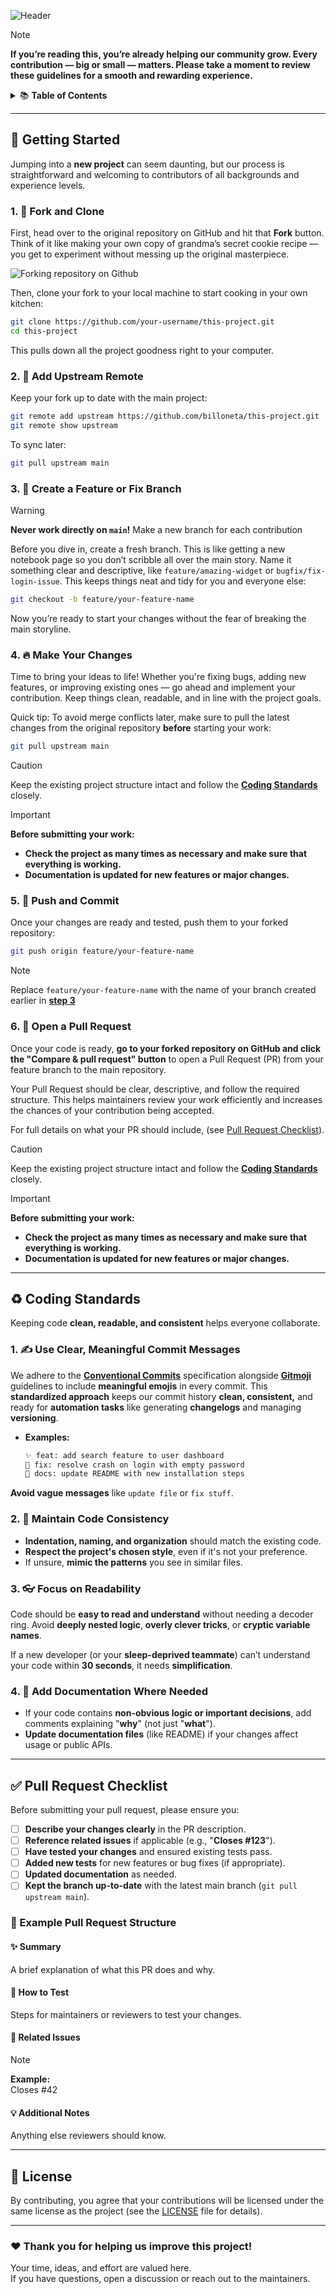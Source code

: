 ![Header](https://github.com/k4itrun/.github/assets/103044629/92715974-a12e-4d2b-a8e9-bddcf227ba9f)

<!-- prettier-ignore -->
> [!NOTE] 
> **If you’re reading this, you’re already helping our community grow. Every contribution — big or small — matters. Please take a moment to review these guidelines for a smooth and rewarding experience.**

<!-- prettier-ignore-end -->

<details>
  <summary>📚 <strong>Table of Contents</strong></summary>
  <ol>
    <li><a href="#-getting-started"><strong>Getting Started</strong></a></li>
    <li><a href="#%EF%B8%8F-coding-standards"><strong>Coding Standards</strong></a></li>
    <li><a href="#-pull-request-checklist"><strong>Pull Request Checklist</strong></a></li>
  </ol>
</details>

---

## 🚀 Getting Started

Jumping into a **new project** can seem daunting, but our process is straightforward and welcoming to contributors of all backgrounds and experience levels.

### 1. 🍴 Fork and Clone

First, head over to the original repository on GitHub and hit that **Fork** button. Think of it like making your own copy of grandma’s secret cookie recipe — you get to experiment without messing up the original masterpiece.

![Forking repository on Github](https://github.com/k4itrun/k4itrun/assets/103044629/376b552a-bbed-4254-b105-aded0beb60b4)

Then, clone your fork to your local machine to start cooking in your own kitchen:

```bash
git clone https://github.com/your-username/this-project.git
cd this-project
```

This pulls down all the project goodness right to your computer.

### 2. 🔗 Add Upstream Remote

Keep your fork up to date with the main project:

```bash
git remote add upstream https://github.com/billoneta/this-project.git
git remote show upstream
```

To sync later:

```bash
git pull upstream main
```

### 3. 🌿 Create a Feature or Fix Branch

<!-- prettier-ignore -->
> [!WARNING]
> **Never work directly on `main`!** Make a new branch for each contribution

<!-- prettier-ignore-end -->

Before you dive in, create a fresh branch. This is like getting a new notebook page so you don’t scribble all over the main story. Name it something clear and descriptive, like `feature/amazing-widget` or `bugfix/fix-login-issue`. This keeps things neat and tidy for you and everyone else:

```bash
git checkout -b feature/your-feature-name
```

Now you’re ready to start your changes without the fear of breaking the main storyline.

### 4. 🔥 Make Your Changes

Time to bring your ideas to life! Whether you're fixing bugs, adding new features, or improving existing ones — go ahead and implement your contribution. Keep things clean, readable, and in line with the project goals.

Quick tip: To avoid merge conflicts later, make sure to pull the latest changes from the original repository **before** starting your work:

```bash
git pull upstream main
```

> [!CAUTION]
> Keep the existing project structure intact and follow the **[Coding Standards](#%EF%B8%8F-coding-standards)** closely.

<!-- prettier-ignore -->
> [!IMPORTANT] 
> **Before submitting your work:**
>
> - **Check the project as many times as necessary and make sure that everything is working.**
> - **Documentation is updated for new features or major changes.**

<!-- prettier-ignore-end -->

### 5. 🚀 Push and Commit

Once your changes are ready and tested, push them to your forked repository:

```bash
git push origin feature/your-feature-name
```

> [!NOTE]
> Replace `feature/your-feature-name` with the name of your branch created earlier in **[step 3](#3--create-a-feature-or-fix-branch)**

### 6. 🧩 Open a Pull Request

Once your code is ready, **go to your forked repository on GitHub and click the "Compare & pull request" button** to open a Pull Request (PR) from your feature branch to the main repository.

Your Pull Request should be clear, descriptive, and follow the required structure. This helps maintainers review your work efficiently and increases the chances of your contribution being accepted.

For full details on what your PR should include, (see [Pull Request Checklist](#-pull-request-checklist)).

> [!CAUTION]
> Keep the existing project structure intact and follow the **[Coding Standards](#%EF%B8%8F-coding-standards)** closely.

<!-- prettier-ignore -->
> [!IMPORTANT] 
> **Before submitting your work:**
>
> - **Check the project as many times as necessary and make sure that everything is working.**
> - **Documentation is updated for new features or major changes.**

<!-- prettier-ignore-end -->

---

## ♻️ Coding Standards

Keeping code **clean, readable, and consistent** helps everyone collaborate.

### 1. ✍️ Use Clear, Meaningful Commit Messages

We adhere to the **[Conventional Commits](https://www.conventionalcommits.org/en/v1.0.0/)** specification alongside **[Gitmoji](https://gitmoji.dev/)** guidelines to include **meaningful emojis** in every commit. This **standardized approach** keeps our commit history **clean, consistent,** and ready for **automation tasks** like generating **changelogs** and managing **versioning**.

- **Examples:**
  ```bash
  ✨ feat: add search feature to user dashboard
  🐛 fix: resolve crash on login with empty password
  📝 docs: update README with new installation steps
  ```

**Avoid vague messages** like `update file` or `fix stuff`.

### 2. 🧹 Maintain Code Consistency

- **Indentation, naming, and organization** should match the existing code.
- **Respect the project's chosen style**, even if it's not your preference.
- If unsure, **mimic the patterns** you see in similar files.

### 3. 👓 Focus on Readability

Code should be **easy to read and understand** without needing a decoder ring. Avoid **deeply nested logic**, **overly clever tricks**, or **cryptic variable names**.

If a new developer (or your **sleep-deprived teammate**) can’t understand your code within **30 seconds**, it needs **simplification**.

### 4. 📝 Add Documentation Where Needed

- If your code contains **non-obvious logic or important decisions**, add comments explaining "**why**" (not just "**what**").
- **Update documentation files** (like README) if your changes affect usage or public APIs.

---

## ✅ Pull Request Checklist

Before submitting your pull request, please ensure you:

- [ ] **Describe your changes clearly** in the PR description.
- [ ] **Reference related issues** if applicable (e.g., "**Closes #123**").
- [ ] **Have tested your changes** and ensured existing tests pass.
- [ ] **Added new tests** for new features or bug fixes (if appropriate).
- [ ] **Updated documentation** as needed.
- [ ] **Kept the branch up-to-date** with the latest main branch (`git pull upstream main`).

### 📝 Example Pull Request Structure

#### ✨ Summary

A brief explanation of what this PR does and why.

#### 🧪 How to Test

Steps for maintainers or reviewers to test your changes.

#### 🔗 Related Issues

<!-- prettier-ignore -->
> [!NOTE]
> **Example:**  
> Closes #42

<!-- prettier-ignore-end -->

#### 💡 Additional Notes

Anything else reviewers should know.

---

## 📜 License

By contributing, you agree that your contributions will be licensed under the same license as the project (see the [LICENSE](LICENSE.md) file for details).

---

### ❤ Thank you for helping us improve this project!

Your time, ideas, and effort are valued here.  
If you have questions, open a discussion or reach out to the maintainers.
